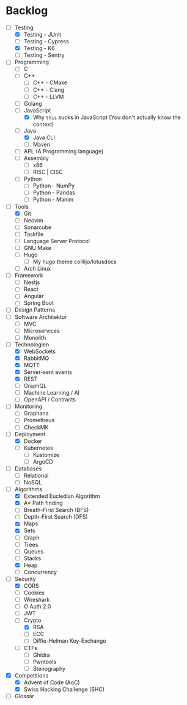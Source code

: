 # Backlog

- [ ] Testing
  - [x] Testing - JUnit
  - [ ] Testing - Cypress
  - [x] Testing - K6
  - [ ] Testing - Sentry
- [ ] Programming
  - [ ] C
  - [ ] C++
    - [ ] C++ - CMake
    - [ ] C++ - Clang
    - [ ] C++ - LLVM
  - [ ] Golang
  - [ ] JavaScript
    - [x] Why `this` sucks in JavaScript (You don't actually know the context)
  - [ ] Java
    - [x] Java CLI
    - [ ] Maven
  - [ ] APL (A Programming language)
  - [ ] Assembly
    - [ ] x86
    - [ ] RISC | CISC
  - [ ] Python
    - [ ] Python - NumPy
    - [ ] Python - Pandas
    - [ ] Python - Manim
- [ ] Tools
  - [x] Git
  - [ ] Neovim
  - [ ] Sonarcube
  - [ ] Taskfile
  - [ ] Language Server Protocol
  - [ ] GNU Make
  - [ ] Hugo
    - [ ] My hugo theme colllijo/lotusdocs
  - [ ] Arch Linux
- [ ] Framework
  - [ ] Nestjs
  - [ ] React
  - [ ] Angular
  - [ ] Spring Boot
- [ ] Design Patterns
- [ ] Software Architektur
  - [ ] MVC
  - [ ] Microservices
  - [ ] Monolith
- [ ] Technologien
  - [x] WebSockets
  - [x] RabbitMQ
  - [x] MQTT
  - [x] Server-sent events
  - [x] REST
  - [ ] GraphQL
  - [ ] Machine Learning / AI
  - [ ] OpenAPI / Contracts
- [ ] Monitoring
  - [ ] Graphana
  - [ ] Prometheus
  - [ ] CheckMK
- [ ] Deployment
  - [x] Docker
  - [ ] Kubernetes
    - [ ] Kustomize
    - [ ] ArgoCD
- [ ] Databases
  - [ ] Relational
  - [ ] NoSQL
- [ ] Algorithms
  - [x] Extended Eucledian Algorithm
  - [x] A* Path finding
  - [ ] Breath-First Search (BFS)
  - [ ] Depth-First Search (DFS)
  - [x] Maps
  - [x] Sets
  - [ ] Graph
  - [ ] Trees
  - [ ] Queues
  - [ ] Stacks
  - [x] Heap
  - [ ] Concurrency
- [ ] Security
  - [x] CORS
  - [ ] Cookies
  - [ ] Wireshark
  - [ ] O Auth 2.0
  - [ ] JWT
  - [ ] Crypto
    - [x] RSA
    - [ ] ECC
    - [ ] Diffie-Helman Key-Exchange
  - [ ] CTFs
    - [ ] Ghidra
    - [ ] Pwntools
    - [ ] Stenography
- [x] Competitions
  - [x] Advent of Code (AoC)
  - [x] Swiss Hacking Challenge (SHC)
- [ ] Glossar
